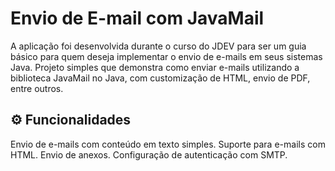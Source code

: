 # Envio de E-mail com JavaMail

A aplicação foi desenvolvida durante o curso do JDEV para ser um guia básico para quem deseja implementar o envio de e-mails em seus sistemas Java.
Projeto simples que demonstra como enviar e-mails utilizando a biblioteca JavaMail no Java, com customização de HTML, envio de PDF, entre outros. 

## ⚙️ Funcionalidades
Envio de e-mails com conteúdo em texto simples.
Suporte para e-mails com HTML.
Envio de anexos.
Configuração de autenticação com SMTP.
